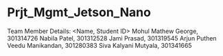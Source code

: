 # Prjt_Mgmt_Jetson_Nano

Team Member Details: <Name, Student ID>
Mohul Mathew George, 301314726
Nabila Patel, 301312528
Jami Prasad, 301319545
Arjun Puthen Veedu Manikandan, 301280383
Siva Kalyani Mutyala, 301341665

